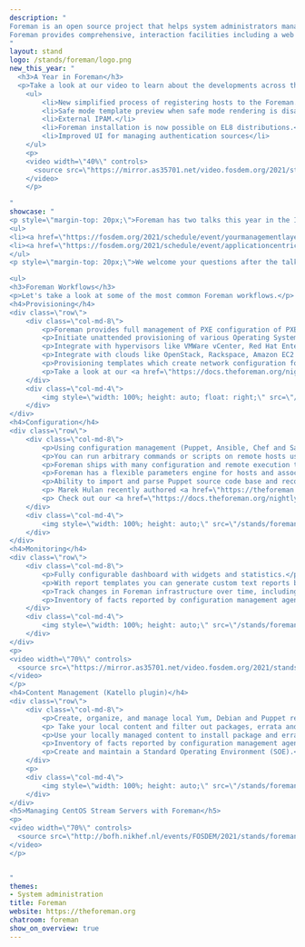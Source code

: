 ```yaml
---
description: "
Foreman is an open source project that helps system administrators manage servers throughout their lifecycle, from provisioning and configuration to orchestration and monitoring. Using Puppet, Chef, Salt, Ansible and Foreman's smart proxy architecture, you can easily automate repetitive tasks, quickly deploy applications, and proactively manage change, both on-premise with VMs and bare-metal or in the cloud.
Foreman provides comprehensive, interaction facilities including a web frontend, CLI and RESTful API which enables you to build higher level business logic on top of a solid foundation. Foreman is a mature project, deployed in many organizations, managing from 10s to 10,000s of servers.
"
layout: stand
logo: /stands/foreman/logo.png
new_this_year: "
  <h3>A Year in Foreman</h3>
  <p>Take a look at our video to learn about the developments across the Foreman community in the last year!</p>
    <ul>
        <li>New simplified process of registering hosts to the Foreman.</li>
        <li>Safe mode template preview when safe mode rendering is disabled</li>
        <li>External IPAM.</li>
        <li>Foreman installation is now possible on EL8 distributions.</li>
        <li>Improved UI for managing authentication sources</li>
    </ul>
    <p>
    <video width=\"40%\" controls>
      <source src=\"https://mirror.as35701.net/video.fosdem.org/2021/stands/foreman/foreman_video1.mp4\" type=\"video/mp4\">
    </video>
    </p>

"
showcase: "
<p style=\"margin-top: 20px;\">Foreman has two talks this year in the Infra Management devroom:</p>
<ul>
<li><a href=\"https://fosdem.org/2021/schedule/event/yourmanagementlayershouldbecattletoo/\">Your Management Layer Should Be Cattle Too</a></li>
<li><a href=\"https://fosdem.org/2021/schedule/event/applicationcentricdeploymentwithforemankatello/\">Application centric deployment with foreman / katello</a></li>
</ul>
<p style=\"margin-top: 20px;\">We welcome your questions after the talks in the Infra Management chatroom and at any point in the day at our stand chatroon!</p>

<ul>
<h3>Foreman Workflows</h3>
<p>Let's take a look at some of the most common Foreman workflows.</p>
<h4>Provisioning</h4>
<div class=\"row\">
    <div class=\"col-md-8\">
        <p>Foreman provides full management of PXE configuration of PXELinux, Grub, Grub2 and iPXE for maximum network boot flexibility.</p>
        <p>Initiate unattended provisioning of various Operating Systems via extensive set of templates and snippets maintained by the community.</p>
        <p>Integrate with hypervisors like VMWare vCenter, Red Hat Enterprise Virtualization, oVirt or libvirt to create instances directly from Foreman UI/API/CLI either from images or via PXE..</p>
        <p>Integrate with clouds like OpenStack, Rackspace, Amazon EC2 or Google Compute Engine directly from Foreman UI/API/CLI.</p>
        <p>Provisioning templates which create network configuration for installed hosts including bonding, bridging and VLAN trunk support.</p>
        <p>Take a look at our <a href=\"https://docs.theforeman.org/nightly/Provisioning_Guide/index-foreman.html\">provisioning docs</a> for a full overview of provisioning capabilities in Foreman!</p>
    </div>
    <div class=\"col-md-4\">
        <img style=\"width: 100%; height: auto; float: right;\" src=\"/stands/foreman/provisioning.png\">
    </div>
</div>
<h4>Configuration</h4>
<div class=\"row\">
    <div class=\"col-md-8\">
        <p>Using configuration management (Puppet, Ansible, Chef and Salt are supported), you can easily automate repetitive tasks.</p>
        <p>You can run arbitrary commands or scripts on remote hosts using different providers, such as SSH or Ansible. This includes scheduling future runs, recurring execution, concurrency control, watching the progress and output live. </p>
        <p>Foreman ships with many configuration and remote execution templates maintained by the community.</p>
        <p>Foreman has a flexible parameters engine for hosts and associated objects (subnets, domains, host groups) with dynamically generated hierarchical Key/Value maps called Smart Variables/Class Parameters.</p>
        <p>Ability to import and parse Puppet source code base and recognize class parameters for deep mapping integration through the application.</p>
        <p> Marek Hulan recently authored <a href=\"https://theforeman.org/2020/12/how-to-start-with-foreman.html\">  a getting started with Foreman </a> blog and followed it up with <a href=\"https://theforeman.org/2021/01/updating-foreman-inventory-with-system-facts.html\">  Updating Foreman inventory with system facts </a> post that focuses on configuration management. Take a look.</p>
        <p> Check out our <a href=\"https://docs.theforeman.org/nightly/Configuring_Ansible/index-foreman.html\">Configuring Foreman with Ansible docs</a></p> and our <a href=\"https://theforeman.org/plugins/\">plugin docs</a>.</p>               
    </div>
    <div class=\"col-md-4\">
        <img style=\"width: 100%; height: auto;\" src=\"/stands/foreman/configuration.png\">
    </div>
</div>
<h4>Monitoring</h4>
<div class=\"row\">
    <div class=\"col-md-8\">
        <p>Fully configurable dashboard with widgets and statistics.</p>
        <p>With report templates you can generate custom text reports based on data that are available in Foreman. The output can be csv, yaml, json. Templates can contain additional logic and the report can be customized when it’s generated.</p>
        <p>Track changes in Foreman infrastructure over time, including key Foreman resources or facts.</p>
        <p>Inventory of facts reported by configuration management agents (Facter, Ansible, Salt grains).</p>
    </div>
    <div class=\"col-md-4\">
        <img style=\"width: 100%; height: auto;\" src=\"/stands/foreman/monitoring.png\">
    </div>
</div>
<p>
<video width=\"70%\" controls>
  <source src=\"https://mirror.as35701.net/video.fosdem.org/2021/stands/foreman/foreman_video2.mp4\" type=\"video/mp4\">
</video>
</p>
<h4>Content Management (Katello plugin)</h4>
<div class=\"row\">
    <div class=\"col-md-8\">
        <p>Create, organize, and manage local Yum, Debian and Puppet repositories. Sync remote repositories or upload content directly to build a library of content that serves as the basis for building custom builds of your content.</p>
        <p> Take your local content and filter out packages, errata and puppet modules to create custom builds into units called Content Views. Make your custom builds available to your hosts by moving it through environment paths that mimic traditional development workflows (Dev → QE → Stage → Production).</p>
        <p>Use your locally managed content to install package and errata updates to a host or group of hosts. For example, Content Hosts could be grouped by function, department or business unit.</p>
        <p>Inventory of facts reported by configuration management agents (Facter, Ansible, Salt grains).</p>
        <p>Create and maintain a Standard Operating Environment (SOE).</p>
    </div>
    <p>
    <div class=\"col-md-4\">
        <img style=\"width: 100%; height: auto;\" src=\"/stands/foreman/katello.png\">
    </div>
</div>
<h5>Managing CentOS Stream Servers with Foreman</h5>
<p>
<video width=\"70%\" controls>
  <source src=\"http://bofh.nikhef.nl/events/FOSDEM/2021/stands/foreman/foreman_video3.mp4\" type=\"video/mp4\">
</video>
</p>


"
themes:
- System administration
title: Foreman
website: https://theforeman.org
chatroom: foreman
show_on_overview: true
---
```

